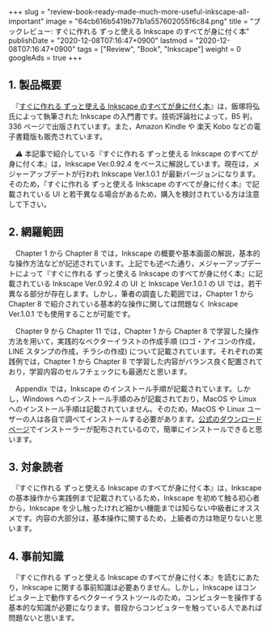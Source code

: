 +++
slug = "review-book-ready-made-much-more-useful-inkscape-all-important"
image = "64cb616b5419b77b1a557602055f6c84.png"
title = "ブックレビュー: すぐに作れる ずっと使える Inkscape のすべてが身に付く本"
publishDate = "2020-12-08T07:16:47+0900"
lastmod = "2020-12-08T07:16:47+0900"
tags = ["Review", "Book", "Inkscape"]
weight = 0
googleAds = true
+++

## 1. 製品概要

　『[すぐに作れる ずっと使える Inkscape のすべてが身に付く本](https://rpx.a8.net/svt/ejp?a8mat=3BDYDP+AUKDMA+2HOM+BWGDT&rakuten=y&a8ejpredirect=https%3A%2F%2Fhb.afl.rakuten.co.jp%2Fhgc%2Fg00reb44.2bo11755.g00reb44.2bo12ad3%2Fa20052522171_3BDYDP_AUKDMA_2HOM_BWGDT%3Fpc%3Dhttps%253A%252F%252Fitem.rakuten.co.jp%252Frakutenkobo-ebooks%252F1ff99d84bf113bb4b386441eef7aa8d9%252F%26m%3Dhttp%253A%252F%252Fm.rakuten.co.jp%252Frakutenkobo-ebooks%252Fi%252F18329038%252F)』は，飯塚将弘氏によって執筆された Inkscape の入門書です。技術評論社によって，B5 判，336 ページで出版されています。また，Amazon Kindle や 楽天 Kobo などの電子書籍版も販売されています。

　*⚠* 本記事で紹介している『すぐに作れる ずっと使える Inkscape のすべてが身に付く本』は，Inkscape Ver.0.92.4 をベースに解説しています。現在は，メジャーアップデートが行われ Inkscape Ver.1.0.1 が最新バージョンになります。そのため，『すぐに作れる ずっと使える Inkscape のすべてが身に付く本』で記載されている UI と若干異なる場合があるため，購入を検討されている方は注意して下さい。

## 2. 網羅範囲

　Chapter 1 から Chapter 8 では，Inkscape の概要や基本画面の解説，基本的な操作方法などが記述されています。上記でも述べた通り，メジャーアップデートによって『すぐに作れる ずっと使える Inkscape のすべてが身に付く本』に記載されている Inkscape Ver.0.92.4 の UI と Inkscape Ver.1.0.1 の UI では，若干異なる部分が存在します。しかし，筆者の調査した範囲では，Chapter 1 から Chapter 8 で紹介されている基本的な操作に関しては問題なく Inkscape Ver.1.0.1 でも使用することが可能です。

　Chapter 9 から Chapter 11 では，Chapter 1 から Chapter 8 で学習した操作方法を用いて，実践的なベクターイラストの作成手順 (ロゴ・アイコンの作成，LINE スタンプの作成，チラシの作成) について記載されています。それぞれの実践例では，Chapter 1 から Chapter 8 で学習した内容がバランス良く配置されており，学習内容のセルフチェックにも最適だと思います。

　Appendix では，Inkscape のインストール手順が記載されています。しかし，Windows へのインストール手順のみが記載されており，MacOS や Linux へのインストール手順は記載されていません。そのため，MacOS や Linux ユーザーの人は各自で調べてインストールする必要があります。[公式のダウンロードページ](https://inkscape.org/ja/release/inkscape-1.0.1/)でインストーラーが配布されているので，簡単にインストールできると思います。

## 3. 対象読者

　『すぐに作れる ずっと使える Inkscape のすべてが身に付く本』は，Inkscape の基本操作から実践例まで記載されているため，Inkscape を初めて触る初心者から，Inkscape を少し触ったけれど細かい機能までは知らない中級者にオススメです。内容の大部分は，基本操作に関するため，上級者の方は物足りないと思います。

## 4. 事前知識

　『すぐに作れる ずっと使える Inkscape のすべてが身に付く本』を読むにあたり，Inkscape に関する事前知識は必要ありません。しかし，Inkscape はコンピュター上で動作するベクターイラストツールのため，コンピュターを操作する基本的な知識が必要になります。普段からコンピュターを触っている人であれば問題ないと思います。
